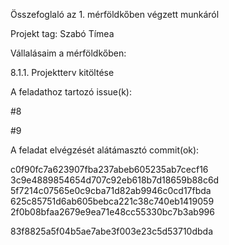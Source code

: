 Összefoglaló az 1. mérföldkőben végzett munkáról

Projekt tag: Szabó Tímea



Vállalásaim a mérföldkőben:


8.1.1. Projektterv kitöltése

A feladathoz tartozó issue(k):

#8

#9


A feladat elvégzését alátámasztó commit(ok):

c0f90fc7a623907fba237abeb605235ab7cecf16
3c9e4889854654d707c92eb618b7d18659b88c6d
5f7214c07565e0c9cba71d82ab9946c0cd17fbda
625c85751d6ab605bebca221c38c740eb1419059
2f0b08bfaa2679e9ea71e48cc55330bc7b3ab996

83f8825a5f04b5ae7abe3f003e23c5d53710dbda

